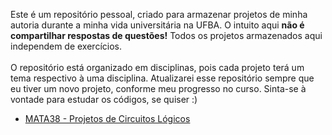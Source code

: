 Este é um repositório pessoal, criado para armazenar projetos de minha autoria durante a minha vida universitária na UFBA.
O intuito aqui **não é compartilhar respostas de questões!** Todos os projetos armazenados aqui independem de exercícios.
<br/><br/>
O repositório está organizado em disciplinas, pois cada projeto terá um tema respectivo à uma disciplina. Atualizarei esse
repositório sempre que eu tiver um novo projeto, conforme meu progresso no curso. Sinta-se à vontade para estudar os códigos, se quiser :)

- [MATA38 - Projetos de Circuitos Lógicos](https://github.com/JeanExtreme002/My-Computer-Science-Projects-UFBA/tree/master/MATA38%20-%20Projetos%20de%20Circuitos%20L%C3%B3gicos)
